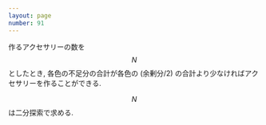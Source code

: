 ```yaml
---
layout: page
number: 91
---
```

作るアクセサリーの数を $$ N $$ としたとき, 各色の不足分の合計が各色の (余剰分/2) の合計より少なければアクセサリーを作ることができる.

$$ N $$ は二分探索で求める.

